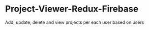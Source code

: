 # Project-Viewer-Redux-Firebase
Add, update, delete and view projects per each user based on users 
